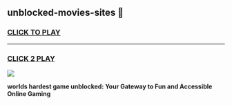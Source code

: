 
## unblocked-movies-sites 👋
<h3>
<a href="https://premium.freeplayer.one?title=unblocked-movies-sites&ref=14F">CLICK TO PLAY</a></h3>
<hr>

<h3>
<a href="https://premium.freeplayer.one?title=unblocked-movies-sites&ref=14F">CLICK 2 PLAY</a>
  
</h3>

<a href="https://premium.freeplayer.one?title=unblocked-movies-sites&ref=12F/"><img src="https://clearcache.store/games.png"></a>


**worlds hardest game unblocked: Your Gateway to Fun and Accessible Online Gaming**
